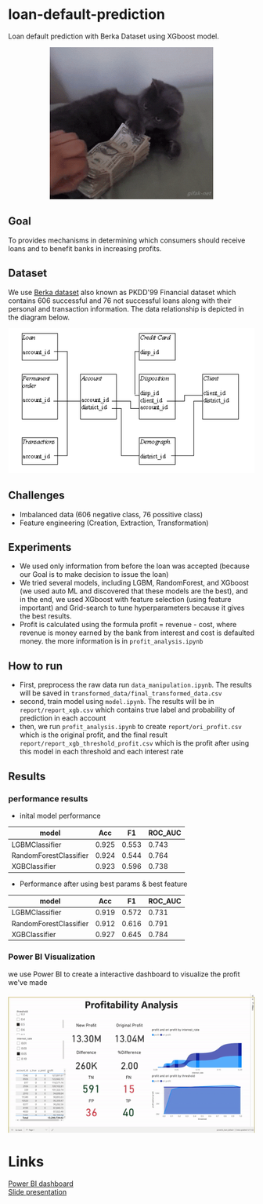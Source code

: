 # loan-default-prediction
Loan default prediction with Berka Dataset using XGboost model.
<!-- ![banker cat](img/loan_cat.gif "banker cat") -->

<p align="center">
  <img src="https://github.com/sorayutmild/loan-default-prediction/blob/main/img/loan_cat.gif?raw=true" alt="banker cat"/>
</p>

## Goal
To provides mechanisms in determining which consumers should receive loans and to benefit banks in increasing profits.

## Dataset
We use [Berka dataset](https://relational.fit.cvut.cz/dataset/Financial) also known as PKDD'99 Financial dataset which contains 606 successful and 76 not successful loans along with their personal and transaction information.
The data relationship is depicted in the diagram below.
<!-- ![ER diagram of dataset](img/Data_description.png "ER diagram of dataset") -->
<p align="center">
  <img src="https://github.com/sorayutmild/loan-default-prediction/blob/main/img/Data_description.png?raw=true" alt="ER diagram of dataset"/>
</p>

## Challenges
* Imbalanced data (606 negative class, 76 possitive class)
* Feature engineering (Creation, Extraction, Transformation)

## Experiments
* We used only information from before the loan was accepted (because our Goal is to make decision to issue the loan)
* We tried several models, including LGBM, RandomForest, and XGboost (we used auto ML and discovered that these models are the best), and in the end, we used XGboost with feature selection (using feature important) and Grid-search to tune hyperparameters because it gives the best results.
* Profit is calculated using the formula profit = revenue - cost, where revenue is money earned by the bank from interest and cost is defaulted money. the more information is in `profit_analysis.ipynb`

## How to run
* First, preprocess the raw data run `data_manipulation.ipynb`. The results will be saved in `transformed_data/final_transformed_data.csv`
* second, train model using `model.ipynb`. The results will be in `report/report_xgb.csv` which contains true label and probability of prediction in each account
* then, we run `profit_analysis.ipynb` to create `report/ori_profit.csv` which is the original profit, and the final result `report/report_xgb_threshold_profit.csv` which is the profit after using this model in each threshold and each interest rate


## Results
### performance results 
* inital model performance 

| model | Acc | F1 | ROC_AUC |
 ---                   | --- |--- |--- |
LGBMClassifier         | 0.925 | 0.553 | 0.743 
RandomForestClassifier | 0.924 | 0.544 | 0.764  
XGBClassifier          | 0.923 | 0.596 | 0.738  

* Performance after using best params & best feature

| model                  | Acc   | F1    | ROC_AUC |
 ---                   | --- |--- |--- |
LGBMClassifier         | 0.919 | 0.572 | 0.731  
RandomForestClassifier | 0.912 | 0.616 | 0.791  
XGBClassifier          | 0.927 | 0.645 | 0.784  

### Power BI Visualization
we use Power BI to create a interactive dashboard to visualize the profit we've made
<!-- ![Dashboard](img/dashboard.gif "Dashboard") -->
<p align="center">
  <img src="https://github.com/sorayutmild/loan-default-prediction/blob/main/img/dashboard.gif?raw=true" alt="Dashboard"/>
</p>

# Links
[Power BI dashboard](https://app.powerbi.com/view?r=eyJrIjoiZjAzNzBiODItMjFiMC00N2RhLWJlNzQtOTRhNTUzZDliNDkzIiwidCI6IjZmNDQzMmRjLTIwZDItNDQxZC1iMWRiLWFjMzM4MGJhNjMzZCIsImMiOjEwfQ%3D%3D&pageName=ReportSectionf57bff23ee235c96e001) \
[Slide presentation](https://www.canva.com/design/DAFA2LPDvU0/Ic6zbqoEjrfDSmRpghyBgw/view?utm_content=DAFA2LPDvU0&utm_campaign=designshare&utm_medium=link2&utm_source=sharebutton)